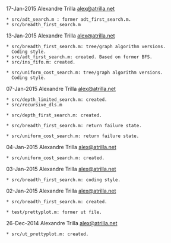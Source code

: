 17-Jan-2015  Alexandre Trilla  <alex@atrilla.net>

    * src/adt_search.m : former adt_first_search.m.
    * src/breadth_first_search.m


13-Jan-2015  Alexandre Trilla  <alex@atrilla.net>

    * src/breadth_first_search.m: tree/graph algorithm versions.
      Coding style.
    * src/adt_first_search.m: created. Based on former BFS.
    * src/ins_fifo.m: created.

    * src/uniform_cost_search.m: tree/graph algorithm versions.
      Coding style.


07-Jan-2015  Alexandre Trilla  <alex@atrilla.net>

    * src/depth_limited_search.m: created.
    * src/recursive_dls.m

    * src/depth_first_search.m: created.

    * src/breadth_first_search.m: return failure state.

    * src/uniform_cost_search.m: return failure state.


04-Jan-2015  Alexandre Trilla  <alex@atrilla.net>

    * src/uniform_cost_search.m: created.


03-Jan-2015  Alexandre Trilla  <alex@atrilla.net>

    * src/breadth_first_search.m: coding style.


02-Jan-2015  Alexandre Trilla  <alex@atrilla.net>

    * src/breadth_first_search.m: created.

    * test/prettyplot.m: former ut file.


26-Dec-2014  Alexandre Trilla  <alex@atrilla.net>

    * src/ut_prettyplot.m: created.

